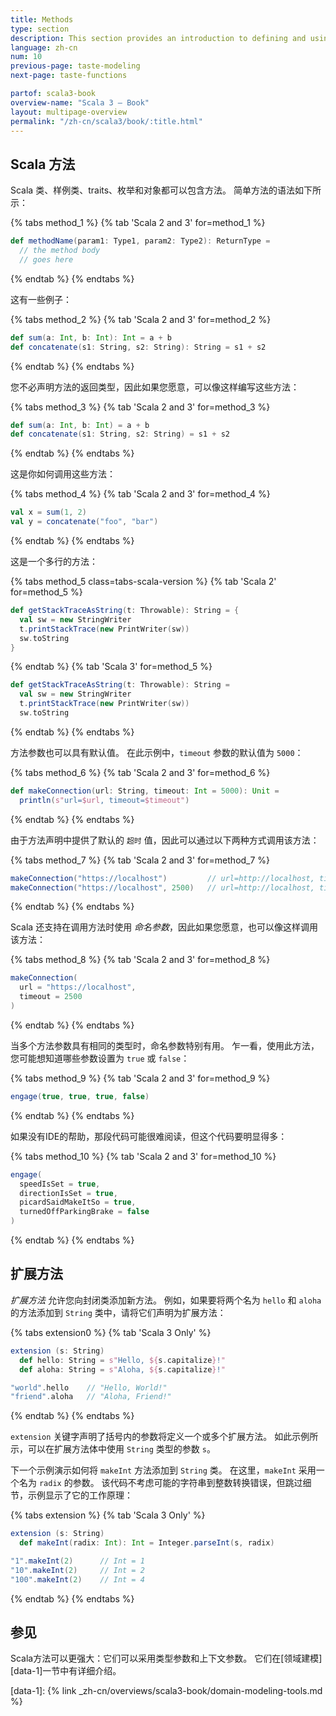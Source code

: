 ```yaml
---
title: Methods
type: section
description: This section provides an introduction to defining and using methods in Scala 3.
language: zh-cn
num: 10
previous-page: taste-modeling
next-page: taste-functions

partof: scala3-book
overview-name: "Scala 3 — Book"
layout: multipage-overview
permalink: "/zh-cn/scala3/book/:title.html"
---
```



## Scala 方法

Scala 类、样例类、traits、枚举和对象都可以包含方法。
简单方法的语法如下所示：

{% tabs method_1 %}
{% tab 'Scala 2 and 3' for=method_1 %}

```scala
def methodName(param1: Type1, param2: Type2): ReturnType =
  // the method body
  // goes here
```

{% endtab %}
{% endtabs %}

这有一些例子：

{% tabs method_2 %}
{% tab 'Scala 2 and 3' for=method_2 %}

```scala
def sum(a: Int, b: Int): Int = a + b
def concatenate(s1: String, s2: String): String = s1 + s2
```

{% endtab %}
{% endtabs %}

您不必声明方法的返回类型，因此如果您愿意，可以像这样编写这些方法：

{% tabs method_3 %}
{% tab 'Scala 2 and 3' for=method_3 %}

```scala
def sum(a: Int, b: Int) = a + b
def concatenate(s1: String, s2: String) = s1 + s2
```

{% endtab %}
{% endtabs %}

这是你如何调用这些方法：

{% tabs method_4 %}
{% tab 'Scala 2 and 3' for=method_4 %}

```scala
val x = sum(1, 2)
val y = concatenate("foo", "bar")
```

{% endtab %}
{% endtabs %}

这是一个多行的方法：

{% tabs method_5 class=tabs-scala-version %}
{% tab 'Scala 2' for=method_5 %}

```scala
def getStackTraceAsString(t: Throwable): String = {
  val sw = new StringWriter
  t.printStackTrace(new PrintWriter(sw))
  sw.toString
}
```

{% endtab %}
{% tab 'Scala 3' for=method_5 %}

```scala
def getStackTraceAsString(t: Throwable): String =
  val sw = new StringWriter
  t.printStackTrace(new PrintWriter(sw))
  sw.toString
```

{% endtab %}
{% endtabs %}

方法参数也可以具有默认值。
在此示例中，`timeout` 参数的默认值为 `5000`：

{% tabs method_6 %}
{% tab 'Scala 2 and 3' for=method_6 %}

```scala
def makeConnection(url: String, timeout: Int = 5000): Unit =
  println(s"url=$url, timeout=$timeout")
```

{% endtab %}
{% endtabs %}

由于方法声明中提供了默认的 `超时` 值，因此可以通过以下两种方式调用该方法：

{% tabs method_7 %}
{% tab 'Scala 2 and 3' for=method_7 %}

```scala
makeConnection("https://localhost")         // url=http://localhost, timeout=5000
makeConnection("https://localhost", 2500)   // url=http://localhost, timeout=2500
```

{% endtab %}
{% endtabs %}

Scala 还支持在调用方法时使用 _命名参数_，因此如果您愿意，也可以像这样调用该方法：

{% tabs method_8 %}
{% tab 'Scala 2 and 3' for=method_8 %}

```scala
makeConnection(
  url = "https://localhost",
  timeout = 2500
)
```

{% endtab %}
{% endtabs %}

当多个方法参数具有相同的类型时，命名参数特别有用。
乍一看，使用此方法，您可能想知道哪些参数设置为 `true` 或 `false`：

{% tabs method_9 %}
{% tab 'Scala 2 and 3' for=method_9 %}

```scala
engage(true, true, true, false)
```

{% endtab %}
{% endtabs %}

如果没有IDE的帮助，那段代码可能很难阅读，但这个代码要明显得多：

{% tabs method_10 %}
{% tab 'Scala 2 and 3' for=method_10 %}

```scala
engage(
  speedIsSet = true,
  directionIsSet = true,
  picardSaidMakeItSo = true,
  turnedOffParkingBrake = false
)
```
{% endtab %}
{% endtabs %}

## 扩展方法

_扩展方法_ 允许您向封闭类添加新方法。
例如，如果要将两个名为 `hello` 和 `aloha` 的方法添加到 `String` 类中，请将它们声明为扩展方法：

{% tabs extension0 %}
{% tab 'Scala 3 Only' %}

```scala
extension (s: String)
  def hello: String = s"Hello, ${s.capitalize}!"
  def aloha: String = s"Aloha, ${s.capitalize}!"

"world".hello    // "Hello, World!"
"friend".aloha   // "Aloha, Friend!"
```

{% endtab %}
{% endtabs %}

`extension` 关键字声明了括号内的参数将定义一个或多个扩展方法。
如此示例所示，可以在扩展方法体中使用 `String` 类型的参数 `s`。

下一个示例演示如何将 `makeInt` 方法添加到 `String` 类。
在这里，`makeInt` 采用一个名为 `radix` 的参数。
该代码不考虑可能的字符串到整数转换错误，但跳过细节，示例显示了它的工作原理：

{% tabs extension %}
{% tab 'Scala 3 Only' %}

```scala
extension (s: String)
  def makeInt(radix: Int): Int = Integer.parseInt(s, radix)

"1".makeInt(2)      // Int = 1
"10".makeInt(2)     // Int = 2
"100".makeInt(2)    // Int = 4
```

{% endtab %}
{% endtabs %}

## 参见

Scala方法可以更强大：它们可以采用类型参数和上下文参数。
它们在[领域建模][data-1]一节中有详细介绍。

[data-1]: {% link _zh-cn/overviews/scala3-book/domain-modeling-tools.md %}
